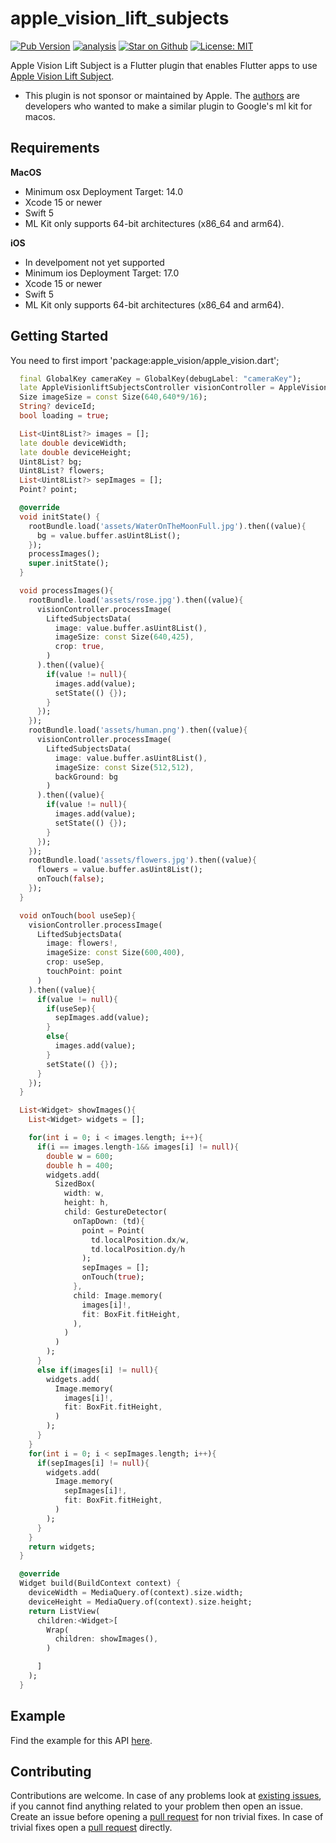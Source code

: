 # apple\_vision\_lift\_subjects

[![Pub Version](https://img.shields.io/pub/v/apple_vision_lift_subject)](https://pub.dev/packages/apple_vision_lift_subject)
[![analysis](https://github.com/Knightro63/apple_vision/actions/workflows/flutter.yml/badge.svg)](https://github.com/Knightro63/apple_vision/actions/)
[![Star on Github](https://img.shields.io/github/stars/Knightro63/apple_vision.svg?style=flat&logo=github&colorB=deeppink&label=stars)](https://github.com/Knightro63/apple_vision)
[![License: MIT](https://img.shields.io/badge/license-MIT-purple.svg)](https://opensource.org/licenses/MIT)

Apple Vision Lift Subject is a Flutter plugin that enables Flutter apps to use [Apple Vision Lift Subject](https://developer.apple.com/videos/play/wwdc2023/10176/#:~:text=To%20add%20subject%20lifting%20with,have%20system%20subject%20lifting%20interactions.).

- This plugin is not sponsor or maintained by Apple. The [authors](https://github.com/Knightro63/apple_vision/blob/main/AUTHORS) are developers who wanted to make a similar plugin to Google's ml kit for macos.

## Requirements

**MacOS**
 - Minimum osx Deployment Target: 14.0
 - Xcode 15 or newer
 - Swift 5
 - ML Kit only supports 64-bit architectures (x86_64 and arm64).

**iOS**
 - In develpoment not yet supported
 - Minimum ios Deployment Target: 17.0
 - Xcode 15 or newer
 - Swift 5
 - ML Kit only supports 64-bit architectures (x86_64 and arm64).

## Getting Started

You need to first import 'package:apple_vision/apple_vision.dart';

```dart
  final GlobalKey cameraKey = GlobalKey(debugLabel: "cameraKey");
  late AppleVisionliftSubjectsController visionController = AppleVisionliftSubjectsController();
  Size imageSize = const Size(640,640*9/16);
  String? deviceId;
  bool loading = true;

  List<Uint8List?> images = [];
  late double deviceWidth;
  late double deviceHeight;
  Uint8List? bg;
  Uint8List? flowers;
  List<Uint8List?> sepImages = [];
  Point? point;

  @override
  void initState() {
    rootBundle.load('assets/WaterOnTheMoonFull.jpg').then((value){
      bg = value.buffer.asUint8List();
    });
    processImages();
    super.initState();
  }

  void processImages(){
    rootBundle.load('assets/rose.jpg').then((value){
      visionController.processImage(
        LiftedSubjectsData(
          image: value.buffer.asUint8List(),
          imageSize: const Size(640,425),
          crop: true,
        )
      ).then((value){
        if(value != null){
          images.add(value);
          setState(() {});
        }
      });
    });
    rootBundle.load('assets/human.png').then((value){
      visionController.processImage(
        LiftedSubjectsData(
          image: value.buffer.asUint8List(),
          imageSize: const Size(512,512),
          backGround: bg
        )
      ).then((value){
        if(value != null){
          images.add(value);
          setState(() {});
        }
      });
    });
    rootBundle.load('assets/flowers.jpg').then((value){
      flowers = value.buffer.asUint8List();
      onTouch(false);
    });
  }

  void onTouch(bool useSep){
    visionController.processImage(
      LiftedSubjectsData(
        image: flowers!,
        imageSize: const Size(600,400),
        crop: useSep,
        touchPoint: point
      )
    ).then((value){
      if(value != null){
        if(useSep){
          sepImages.add(value);
        }
        else{
          images.add(value);
        }
        setState(() {});
      }
    });
  }

  List<Widget> showImages(){
    List<Widget> widgets = [];

    for(int i = 0; i < images.length; i++){
      if(i == images.length-1&& images[i] != null){
        double w = 600;
        double h = 400;
        widgets.add(
          SizedBox(
            width: w,
            height: h,
            child: GestureDetector(
              onTapDown: (td){
                point = Point(
                  td.localPosition.dx/w,
                  td.localPosition.dy/h
                );
                sepImages = [];
                onTouch(true);
              },
              child: Image.memory(
                images[i]!,
                fit: BoxFit.fitHeight,
              ),
            )
          )
        );
      }
      else if(images[i] != null){
        widgets.add(
          Image.memory(
            images[i]!,
            fit: BoxFit.fitHeight,
          )
        );
      }
    }
    for(int i = 0; i < sepImages.length; i++){
      if(sepImages[i] != null){
        widgets.add(
          Image.memory(
            sepImages[i]!,
            fit: BoxFit.fitHeight,
          )
        );
      }
    }
    return widgets;
  }

  @override
  Widget build(BuildContext context) {
    deviceWidth = MediaQuery.of(context).size.width;
    deviceHeight = MediaQuery.of(context).size.height;
    return ListView(
      children:<Widget>[
        Wrap(
          children: showImages(),
        )

      ]
    );
  }
```

## Example

Find the example for this API [here](https://github.com/Knightro63/apple_vision/tree/main/packages/apple_vision_lift_subject/example/lib/main.dart).

## Contributing

Contributions are welcome.
In case of any problems look at [existing issues](https://github.com/Knightro63/apple_vision/issues), if you cannot find anything related to your problem then open an issue.
Create an issue before opening a [pull request](https://github.com/Knightro63/apple_vision/pulls) for non trivial fixes.
In case of trivial fixes open a [pull request](https://github.com/Knightro63/apple_vision/pulls) directly.

